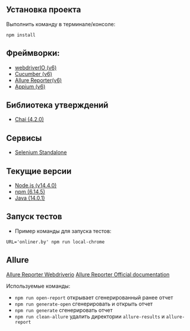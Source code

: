 ## Установка проекта

Выполнить команду в терминале/консоле:

```
npm install
```

## Фреймворки:
- [webdriverIO (v6)](https://webdriver.io/)
- [Cucumber (v6)](https://cucumber.io/)
- [Allure Reporter(v6)](https://webdriver.io/docs/allure-reporter.html)
- [Appium (v6)](http://appium.io/)

## Библиотека утверждений

- [Chai (4.2.0)](https://www.chaijs.com/)

 ## Сервисы
 
 -  [Selenium Standalone](https://www.npmjs.com/package/selenium-standalone)

## Текущие версии
- [Node.js (v14.4.0)](https://nodejs.org/en/)
- [npm (6.14.5)](https://www.npmjs.com/)
- [Java (14.0.1)](https://www.oracle.com/java/technologies/javase-downloads.html)

## Запуск тестов

- Пример команды для запуска тестов:
```
URL='onliner.by' npm run local-chrome
```

 
## Allure
[Allure Reporter Webdriverio](https://webdriver.io/docs/allure-reporter.html)
[Allure Reporter Official documentation](https://docs.qameta.io/allure/)

Используемые команды:
- ```npm run open-report``` открывает сгенерированный ранее отчет
- ```npm run generate-open``` сгенерировать и открыть отчет
- ```npm run generate``` сгенерировать отчет
- ```npm run clean-allure``` удалить директории `allure-results` и `allure-report`
